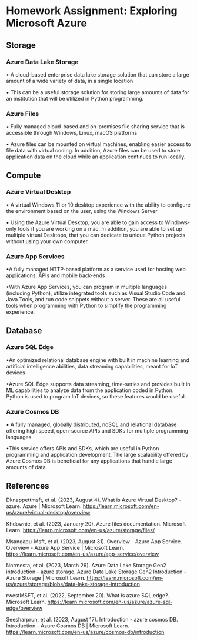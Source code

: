 # Homework Assignment: Exploring Microsoft Azure

## Storage 
### Azure Data Lake Storage
• A cloud-based enterprise data lake storage solution that can store a large amount of a wide variety of data, in a single location

• This can be a useful storage solution for storing large amounts of data for an institution that will be utilized in Python programming.

### Azure Files
• Fully managed cloud-based and on-premises file sharing service that is accessible through Windows, Linux, macOS platforms

• Azure files can be mounted on virtual machines, enabling easier access to file data with virtual coding. In addition, Azure files can be used to store application data on the cloud while an application continues to run locally.

## Compute
### Azure Virtual Desktop
• A virtual Windows 11 or 10 desktop experience with the ability to configure the environment based on the user, using the Windows Server

• Using the Azure Virtual Desktop, you are able to gain access to Windows-only tools if you are working on a mac. In addition, you are able to set up multiple virtual Desktops, that you can dedicate to unique Python projects without using your own computer.
### Azure App Services

•A fully managed HTTP-based platform as a service used for hosting web applications, APIs and mobile back-ends

•With Azure App Services, you can program in multiple languages (including Python), utilize integrated tools such as Visual Studio Code and Java Tools, and run code snippets without a server. These are all useful tools when programming with Python to simplify the programming experience.
## Database
### Azure SQL Edge

•An optimized relational database engine with built in machine learning and artificial intelligence abilities, data streaming capabilities, meant for IoT devices

•Azure SQL Edge supports data streaming, time-series and provides built in ML capabilities to analyze data from the application coded in Python. Python is used to program IoT devices, so these features would be useful.

### Azure Cosmos DB

• A fully managed, globally distributed, noSQL and relational database offering high speed, open-source APIs and SDKs for multiple programming languages

•This service offers APIs and SDKs, which are useful in Python programming and application development. The large scalability offered by Azure Cosmos DB is beneficial for any applications that handle large amounts of data.

## References

Dknappettmsft, et al. (2023, August 4). What is Azure Virtual Desktop? - azure. Azure | Microsoft Learn. https://learn.microsoft.com/en-us/azure/virtual-desktop/overview 

Khdownie, et al. (2023, January 20). Azure files documentation. Microsoft Learn. https://learn.microsoft.com/en-us/azure/storage/files/ 

Msangapu-Msft, et al. (2023, August 31). Overview - Azure App Service. Overview - Azure App Service | Microsoft Learn. https://learn.microsoft.com/en-us/azure/app-service/overview 

Normesta, et al. (2023, March 29). Azure Data Lake Storage Gen2 introduction - azure storage. Azure Data Lake Storage Gen2 Introduction - Azure Storage | Microsoft Learn. https://learn.microsoft.com/en-us/azure/storage/blobs/data-lake-storage-introduction 

rwestMSFT, et al. (2022, September 20). What is azure SQL edge?. Microsoft Learn. https://learn.microsoft.com/en-us/azure/azure-sql-edge/overview 

Seesharprun, et al.  (2023, August 17). Introduction - azure cosmos DB. Introduction - Azure Cosmos DB | Microsoft Learn. https://learn.microsoft.com/en-us/azure/cosmos-db/introduction 




